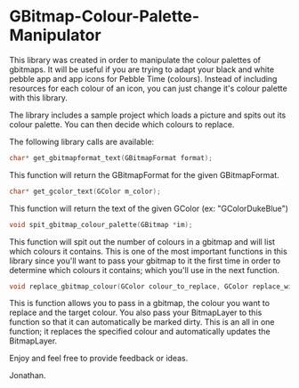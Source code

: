 # GBitmap-Colour-Palette-Manipulator

This library was created in order to manipulate the colour palettes of gbitmaps. It will be useful if you are trying to adapt your black and white pebble app and app icons for Pebble Time (colours). Instead of including resources for each colour of an icon, you can just change it's colour palette with this library.

The library includes a sample project which loads a picture and spits out its colour palette. You can then decide which colours to replace. 

The following library calls are available:
```c
char* get_gbitmapformat_text(GBitmapFormat format);
```
This function will return the GBitmapFormat for the given GBitmapFormat.

```c
char* get_gcolor_text(GColor m_color);
```
This function will return the text of the given GColor (ex: "GColorDukeBlue")

```c
void spit_gbitmap_colour_palette(GBitmap *im);
```
This function will spit out the number of colours in a gbitmap and will list which colours it contains. This is one of the most important functions in this library since you'll want to pass your gbitmap to it the first time in order to determine which colours it contains; which you'll use in the next function.

```c
void replace_gbitmap_colour(GColor colour_to_replace, GColor replace_with_colour, GBitmap *im, BitmapLayer *bml);
```
This is function allows you to pass in a gbitmap, the colour you want to replace and the target colour. You also pass your BitmapLayer to this function so that it can automatically be marked dirty. This is an all in one function; it replaces the specified colour and automatically updates the BitmapLayer.

Enjoy and feel free to provide feedback or ideas.

Jonathan.

